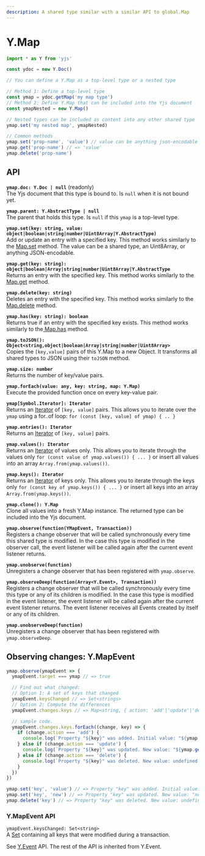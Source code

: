 ```yaml
---
description: A shared type similar with a similar API to global.Map
---
```


# Y.Map

```javascript
import * as Y from 'yjs'

const ydoc = new Y.Doc()

// You can define a Y.Map as a top-level type or a nested type

// Method 1: Define a top-level type
const ymap = ydoc.getMap('my map type') 
// Method 2: Define Y.Map that can be included into the Yjs document
const ymapNested = new Y.Map()

// Nested types can be included as content into any other shared type
ymap.set('my nested map', ymapNested)

// Common methods
ymap.set('prop-name', 'value') // value can be anything json-encodable
ymap.get('prop-name') // => 'value'
ymap.delete('prop-name')
```

## API

**`ymap.doc: Y.Doc | null`** (readonly)\
The Yjs document that this type is bound to. Is `null` when it is not bound yet.

**`ymap.parent: Y.AbstractType | null`**\
The parent that holds this type. Is `null` if this `ymap` is a top-level type.

**`ymap.set(key: string, value: object|boolean|string|number|Uint8Array|Y.AbstractType)`**\
Add or update an entry with a specified key. This method works similarly to the [Map.set](https://developer.mozilla.org/en-US/docs/Web/JavaScript/Reference/Global\_Objects/Map/set) method. The value can be a shared type, an Uint8Array, or anything JSON-encodable.

**`ymap.get(key: string): object|boolean|Array|string|number|Uint8Array|Y.AbstractType`**\
Returns an entry with the specified key. This method works similarly to the [Map.get](https://developer.mozilla.org/en-US/docs/Web/JavaScript/Reference/Global\_Objects/Map/get) method.

**`ymap.delete(key: string)`**\
Deletes an entry with the specified key. This method works similarly to the [Map.delete](https://developer.mozilla.org/en-US/docs/Web/JavaScript/Reference/Global\_Objects/Map/delete) method.

**`ymap.has(key: string): boolean`**\
Returns true if an entry with the specified key exists. This method works similarly to the[ Map.has](https://developer.mozilla.org/en-US/docs/Web/JavaScript/Reference/Global\_Objects/Map/has) method.

**`ymap.toJSON(): Object<string,object|boolean|Array|string|number|Uint8Array>`**\
Copies the `[key,value]` pairs of this Y.Map to a new Object. It transforms all shared types to JSON using their `toJSON` method.

**`ymap.size: number`**\
Returns the number of key/value pairs.

**`ymap.forEach(value: any, key: string, map: Y.Map)`**\
Execute the provided function once on every key-value pair.

**`ymap[Symbol.Iterator]: Iterator`**\
Returns an [Iterator](https://developer.mozilla.org/en-US/docs/Web/JavaScript/Reference/Iteration\_protocols) of `[key, value]` pairs. This allows you to iterate over the `ymap` using a for..of loop: `for (const [key, value] of ymap) { .. }`

**`ymap.entries(): Iterator`**\
Returns an [Iterator](https://developer.mozilla.org/en-US/docs/Web/JavaScript/Reference/Iteration\_protocols) of `[key, value]` pairs.

**`ymap.values(): Iterator`**\
Returns an [Iterator](https://developer.mozilla.org/en-US/docs/Web/JavaScript/Reference/Iteration\_protocols) of values only. This allows you to iterate through the values only `for (const value of ymap.values()) { ... }` or insert all values into an array `Array.from(ymap.values())`.

**`ymap.keys(): Iterator`**\
Returns an [Iterator](https://developer.mozilla.org/en-US/docs/Web/JavaScript/Reference/Iteration\_protocols) of keys only. This allows you to iterate through the keys only `for (const key of ymap.keys()) { ... }` or insert all keys into an array `Array.from(ymap.keys())`.

**`ymap.clone(): Y.Map`**\
Clone all values into a fresh Y.Map instance. The returned type can be included into the Yjs document.

**`ymap.observe(function(YMapEvent, Transaction))`**\
Registers a change observer that will be called synchronously every time this shared type is modified. In the case this type is modified in the observer call, the event listener will be called again after the current event listener returns.

**`ymap.unobserve(function)`**\
Unregisters a change observer that has been registered with `ymap.observe`.

**`ymap.observeDeep(function(Array<Y.Event>, Transaction))`**\
Registers a change observer that will be called synchronously every time this type or any of its children is modified. In the case this type is modified in the event listener, the event listener will be called again after the current event listener returns. The event listener receives all Events created by itself or any of its children.

**`ymap.unobserveDeep(function)`**\
Unregisters a change observer that has been registered with `ymap.observeDeep`.

## Observing changes: Y.MapEvent

```javascript
ymap.observe(ymapEvent => {
  ymapEvent.target === ymap // => true

  // Find out what changed: 
  // Option 1: A set of keys that changed
  ymapEvent.keysChanged // => Set<strings>
  // Option 2: Compute the differences
  ymapEvent.changes.keys // => Map<string, { action: 'add'|'update'|'delete', oldValue: any}>

  // sample code.
  ymapEvent.changes.keys.forEach((change, key) => {
    if (change.action === 'add') {
      console.log(`Property "${key}" was added. Initial value: "${ymap.get(key)}".`)
    } else if (change.action === 'update') {
      console.log(`Property "${key}" was updated. New value: "${ymap.get(key)}". Previous value: "${change.oldValue}".`)
    } else if (change.action === 'delete') {
      console.log(`Property "${key}" was deleted. New value: undefined. Previous value: "${change.oldValue}".`)
    }
  })
})

ymap.set('key', 'value') // => Property "key" was added. Initial value: "value".
ymap.set('key', 'new') // => Property "key" was updated. New value: "new". Previous value: "value".
ymap.delete('key') // => Property "key" was deleted. New value: undefined. Previous Value: "new".
```

### Y.MapEvent API

`ymapEvent.keysChanged: Set<string>`\
A [Set](https://developer.mozilla.org/en-US/docs/Web/JavaScript/Reference/Global\_Objects/Set) containing all keys that were modified during a transaction.

See [Y.Event](../y.event.md) API. The rest of the API is inherited from Y.Event.
